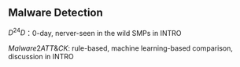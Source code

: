 ## Malware Detection

$D^24D$：0-day, nerver-seen in the wild SMPs in INTRO

$Malware2ATT\&CK$: rule-based, machine learning-based comparison, discussion in INTRO


